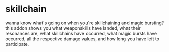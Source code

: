 # skillchain
wanna know what's going on when you're skillchaining and magic bursting? this
addon shows you what weaponskills have landed, what their resonances are, what
skillchains have occurred, what magic bursts have occurred, all the respective
damage values, and how long you have left to participate.
